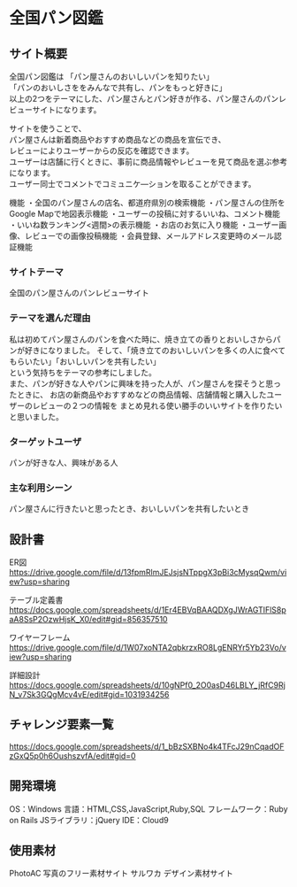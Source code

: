 # 全国パン図鑑

## サイト概要
全国パン図鑑は
「パン屋さんのおいしいパンを知りたい」  
「パンのおいしさををみんなで共有し、パンをもっと好きに」  
以上の2つをテーマにした、パン屋さんとパン好きが作る、パン屋さんのパンレビューサイトになります。

サイトを使うことで、  
パン屋さんは新着商品やおすすめ商品などの商品を宣伝でき、  
レビューによりユーザーからの反応を確認できます。  
ユーザーは店舗に行くときに、事前に商品情報やレビューを見て商品を選ぶ参考になります。  
ユーザー同士でコメントでコミュニケ―ションを取ることができます。  

機能
・全国のパン屋さんの店名、都道府県別の検索機能
・パン屋さんの住所をGoogle Mapで地図表示機能
・ユーザーの投稿に対するいいね、コメント機能
・いいね数ランキング<週間>の表示機能
・お店のお気に入り機能
・ユーザー画像、レビューでの画像投稿機能
・会員登録、メールアドレス変更時のメール認証機能

### サイトテーマ
全国のパン屋さんのパンレビューサイト

### テーマを選んだ理由
私は初めてパン屋さんのパンを食べた時に、焼き立ての香りとおいしさからパンが好きになりました。
そして、「焼き立てのおいしいパンを多くの人に食べてもらいたい」「おいしいパンを共有したい」  
という気持ちをテーマの参考にしました。  
また、パンが好きな人やパンに興味を持った人が、パン屋さんを探そうと思ったときに、
お店の新商品やおすすめなどの商品情報、店舗情報と購入したユーザーのレビューの２つの情報を
まとめ見れる使い勝手のいいサイトを作りたいと思いました。

### ターゲットユーザ
パンが好きな人、興味がある人

### 主な利用シーン
パン屋さんに行きたいと思ったとき、おいしいパンを共有したいとき

## 設計書
ER図
https://drive.google.com/file/d/13fpmRlmJEJsjsNTppgX3pBi3cMysqQwm/view?usp=sharing

テーブル定義書
https://docs.google.com/spreadsheets/d/1Er4EBVqBAAQDXgJWrAGTIFlS8paA8SsP2OzwHjsK_X0/edit#gid=856357510

ワイヤーフレーム
https://drive.google.com/file/d/1W07xoNTA2qbkrzxRO8LgENRYr5Yb23Vo/view?usp=sharing

詳細設計
https://docs.google.com/spreadsheets/d/10gNPf0_2O0asD46LBLY_jRfC9RjN_v7Sk3GQgMcv4vE/edit#gid=1031934256

## チャレンジ要素一覧
https://docs.google.com/spreadsheets/d/1_bBzSXBNo4k4TFcJ29nCqadOFzGxQ5p0h6OushszvfA/edit#gid=0

## 開発環境
 OS：Windows
言語：HTML,CSS,JavaScript,Ruby,SQL
フレームワーク：Ruby on Rails
JSライブラリ：jQuery
IDE：Cloud9

## 使用素材
PhotoAC 写真のフリー素材サイト
サルワカ デザイン素材サイト

